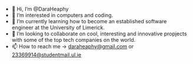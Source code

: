 - 👋 Hi, I’m @DaraHeaphy
- 👀 I’m interested in computers and coding.
- 🌱 I’m currently learning how to become an established software engineer at the University of Limerick.
- 💞️ I’m looking to collaborate on cool, interesting and innovative propjects with some of the top tech companies on the world.
- 📫 How to reach me -> daraheaphy@gmail.com or 23369914@studentmail.ul.ie

<!---
DaraHeaphy/DaraHeaphy is a ✨ special ✨ repository because its `README.md` (this file) appears on your GitHub profile.
You can click the Preview link to take a look at your changes.
--->
